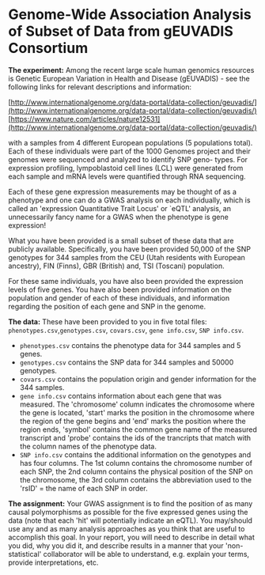 # Genome-Wide Association Analysis of Subset of Data from gEUVADIS Consortium

**The experiment:** Among the recent large scale human genomics resources is Genetic European Variation in Health and Disease (gEUVADIS) - see the following links for relevant descriptions and information:

[http://www.internationalgenome.org/data-portal/data-collection/geuvadis/](http://www.internationalgenome.org/data-portal/data-collection/geuvadis/)
[https://www.nature.com/articles/nature12531](http://www.internationalgenome.org/data-portal/data-collection/geuvadis/)

with a samples from 4 different European populations (5 populations total). Each of these individuals were part of the 1000 Genomes project and their genomes were sequenced and analyzed to identify SNP geno- types. For expression profiling, lympoblastoid cell lines (LCL) were generated from each sample and mRNA levels were quantified through RNA sequencing.

Each of these gene expression measurements may be thought of as a phenotype and one can do a GWAS analysis on each individually, which is called an 'expression Quantitative Trait Locus' or `eQTL' analysis, an unnecessarily fancy name for a GWAS when the phenotype is gene expression!

What you have been provided is a small subset of these data that are publicly available. Specifically, you have been provided 50,000 of the SNP genotypes for 344 samples from the CEU (Utah residents with European ancestry), FIN (Finns), GBR (British) and, TSI (Toscani) population.

For these same individuals, you have also been provided the expression levels of five genes. You have also been provided information on the population and gender of each of these individuals, and information regarding the position of each gene and SNP in the genome.

**The data:** These have been provided to you in five total files: `phenotypes.csv`,`genotypes.csv`, `covars.csv`, `gene info.csv`, `SNP info.csv`.
+ `phenotypes.csv` contains the phenotype data for 344 samples and 5 genes.
+ `genotypes.csv` contains the SNP data for 344 samples and 50000 genotypes.
+ `covars.csv` contains the population origin and gender information for the 344 samples.
+ `gene info.csv` contains information about each gene that was measured. The 'chromosome' column indicates the chromosome where the gene is located, 'start' marks the position in the chromosome where the region of the gene begins and 'end' marks the position where the region ends, 'symbol' contains the common gene name of the measured transcript and 'probe' contains the ids of the trancripts that match with the column names of the phenotype data.
+ `SNP info.csv` contains the additional information on the genotypes and has four columns. The 1st column contains the chromosome number of each SNP, the 2nd column contains the physical
position of the SNP on the chromosome, the 3rd column contains the abbreviation used to the 'rsID' = the name of each SNP in order.

**The assignment:** Your GWAS assignment is to find the position of as many causal polymorphisms as possible for the five expressed genes using the data (note that each 'hit' will potentially indicate an eQTL). You may/should use any and as many analysis approaches as you think that are useful to accomplish this goal. In your report, you will need to describe in detail what you did, why you did it, and describe results in a manner that your  'non-statistical' collaborator will be able to understand, e.g. explain your terms, provide interpretations, etc.